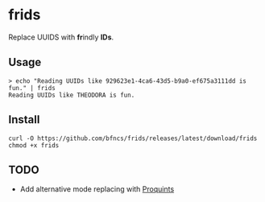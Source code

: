 # frids

Replace UUIDS with **fr**indly **IDs**.

## Usage

```
> echo "Reading UUIDs like 929623e1-4ca6-43d5-b9a0-ef675a3111dd is fun." | frids
Reading UUIDs like THEODORA is fun.
```

## Install

```
curl -O https://github.com/bfncs/frids/releases/latest/download/frids
chmod +x frids
```

## TODO

* Add alternative mode replacing with [Proquints](https://github.com/dsw/proquint)
